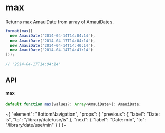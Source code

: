 
# max

Returns max AmauiDate from array of AmauiDates.

```ts
format(max([
  new AmauiDate('2014-04-14T14:04:14'),
  new AmauiDate('2014-04-17T14:04:14'),
  new AmauiDate('2014-04-14T14:40:14'),
  new AmauiDate('2014-04-14T14:41:14')
]));

// '2014-04-17T14:04:14'
```

## API

#### max

```ts
default function max(values?: Array<AmauiDate>): AmauiDate;
```


~{
  "element": "BottomNavigation",
  "props": {
    "previous": {
      "label": "Date: is",
      "to": "/library/date/use/is"
    },
    "next": {
      "label": "Date: min",
      "to": "/library/date/use/min"
    }
  }
}~

